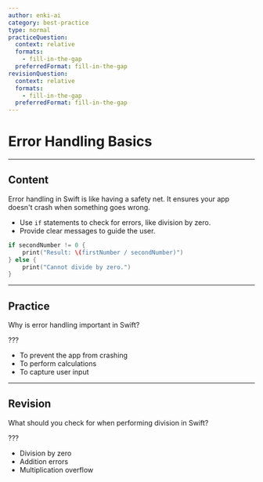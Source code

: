 ```yaml
---
author: enki-ai
category: best-practice
type: normal
practiceQuestion:
  context: relative
  formats:
    - fill-in-the-gap
  preferredFormat: fill-in-the-gap
revisionQuestion:
  context: relative
  formats:
    - fill-in-the-gap
  preferredFormat: fill-in-the-gap
---
```


# Error Handling Basics

---
## Content

Error handling in Swift is like having a safety net. It ensures your app doesn't crash when something goes wrong.

- Use `if` statements to check for errors, like division by zero.
- Provide clear messages to guide the user.

```swift
if secondNumber != 0 {
    print("Result: \(firstNumber / secondNumber)")
} else {
    print("Cannot divide by zero.")
}
```

---
## Practice

Why is error handling important in Swift?

???

- To prevent the app from crashing
- To perform calculations
- To capture user input

---
## Revision

What should you check for when performing division in Swift?

???

- Division by zero
- Addition errors
- Multiplication overflow
